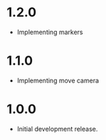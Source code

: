 # 1.2.0

* Implementing markers

# 1.1.0

* Implementing move camera

# 1.0.0

* Initial development release.